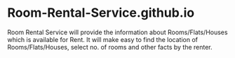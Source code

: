 # Room-Rental-Service.github.io
Room Rental Service will provide the information about Rooms/Flats/Houses which is available for Rent. It will make easy to find the location of Rooms/Flats/Houses, select no. of rooms and other facts by the renter.

